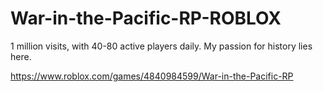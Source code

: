 # War-in-the-Pacific-RP-ROBLOX
1 million visits, with 40-80 active players daily. My passion for history lies here.

https://www.roblox.com/games/4840984599/War-in-the-Pacific-RP
